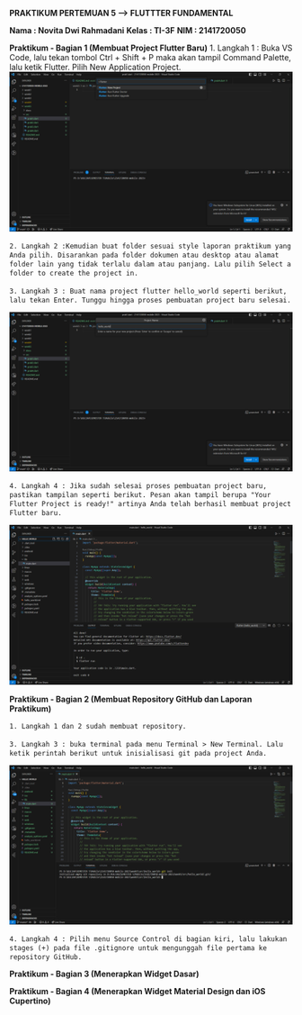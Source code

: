 **PRAKTIKUM PERTEMUAN 5 --> FLUTTTER FUNDAMENTAL**

**Nama    : Novita Dwi Rahmadani**
**Kelas   : TI-3F**
**NIM     : 2141720050**


**Praktikum - Bagian 1 (Membuat Project Flutter Baru)**
    1. Langkah 1 : Buka VS Code, lalu tekan tombol Ctrl + Shift + P maka akan tampil Command Palette, lalu ketik Flutter. Pilih New Application Project.
    ![Screenshoot L1](docs/L1.png)

    2. Langkah 2 :Kemudian buat folder sesuai style laporan praktikum yang Anda pilih. Disarankan pada folder dokumen atau desktop atau alamat folder lain yang tidak terlalu dalam atau panjang. Lalu pilih Select a folder to create the project in.

    3. Langkah 3 : Buat nama project flutter hello_world seperti berikut, lalu tekan Enter. Tunggu hingga proses pembuatan project baru selesai.
 ![Screenshoot L3](docs/L3.png)

    4. Langkah 4 : Jika sudah selesai proses pembuatan project baru, pastikan tampilan seperti berikut. Pesan akan tampil berupa "Your Flutter Project is ready!" artinya Anda telah berhasil membuat project Flutter baru.
 ![Screenshoot L4](docs/L4.png)



**Praktikum - Bagian 2 (Membuat Repository GitHub dan Laporan Praktikum)**

    1. Langkah 1 dan 2 sudah membuat repository.

    3. Langkah 3 : buka terminal pada menu Terminal > New Terminal. Lalu ketik perintah berikut untuk inisialisasi git pada project Anda.
 ![Screenshoot gitinit](docs/init.png)
    
    4. Langkah 4 : Pilih menu Source Control di bagian kiri, lalu lakukan stages (+) pada file .gitignore untuk mengunggah file pertama ke repository GitHub.



**Praktikum - Bagian 3 (Menerapkan Widget Dasar)** 


**Praktikum - Bagian 4 (Menerapkan Widget Material Design dan iOS Cupertino)** 
